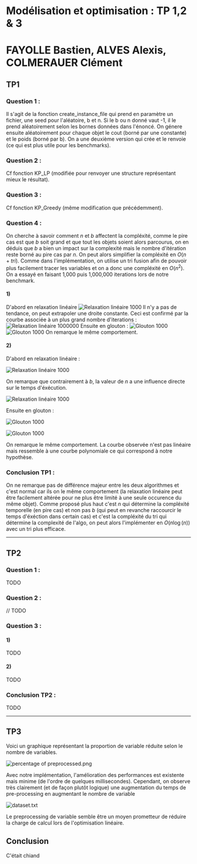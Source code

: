 # Modélisation et optimisation : TP 1,2 & 3
# FAYOLLE Bastien, ALVES Alexis, COLMERAUER Clément

## TP1
### Question 1 :
Il s'agit de la fonction create_instance_file qui prend en paramètre un fichier, une seed pour l'aléatoire, b et n. Si le b ou n donné vaut -1, il le prend aléatoirement selon les bornes données dans l'énoncé. On génere ensuite aléatoirement pour chaque objet le cout (borné par une constante) et le poids (borné par b). On a une deuxième version qui crée et le renvoie (ce qui est plus utile pour les benchmarks).
### Question 2 :
Cf fonction KP_LP (modifiée pour renvoyer une structure représentant mieux le résultat).
### Question 3 :
Cf fonction KP_Greedy (même modification que précédemment).
### Question 4 :
On cherche à savoir comment $n$ et $b$ affectent la compléxité, comme le pire cas est que $b$ soit grand et que tout les objets soient alors parcourus, on en déduis que $b$ a bien un impact sur la complexité mais le nombre d'itération reste borné au pire cas par $n$. On peut alors simplifier la compléxité en $O(n +tri)$. Comme dans l'implémentation, on utilise un tri fusion afin de pouvoir plus facilement tracer les variables et on a donc une compléxité en $O(n^2)$.
On a essayé en faisant 1,000 puis 1,000,000 iterations lors de notre benchmark. 
#### 1)
D'abord en relaxation linéaire
![Relaxation linéaire 1000](TP1/img/lr_n_1.png)
Il n'y a pas de tendance, on peut extrapoler une droite constante. Ceci est confirmé par la courbe associée à un plus grand nombre d'iterations :
![Relaxation linéaire 1000000](TP1/img/lr_n_2.png)
Ensuite en glouton :
![Glouton 1000](TP1/img/greedy_n_1.png)
![Glouton 1000](TP1/img/greedy_n_2.png)
On remarque le même comportement.

#### 2)
D'abord en relaxation linéaire :

![Relaxation linéaire 1000](TP1/img/lr_b_1.png)

On remarque que contrairement à $b$, la valeur de $n$ a une influence directe sur le temps d'éxécution.

![Relaxation linéaire 1000](TP1/img/lr_b_2.png)

Ensuite en glouton :

![Glouton 1000](TP1/img/greedy_b_1.png)

![Glouton 1000](TP1/img/greedy_b_2.png)

On remarque le même comportement. La courbe observée n'est pas linéaire mais ressemble à une courbe polynomiale ce qui correspond à notre hypothèse.

### Conclusion TP1 :
On ne remarque pas de différence majeur entre les deux algorithmes et c'est normal car ils on le même comportement (la relaxation linéaire peut être facilement altérée pour ne plus être limité à une seule occurence du même objet). Comme proposé plus haut c'est $n$ qui détermine la compléxité temporelle (en pire cas) et non pas $b$ (qui peut en revanche raccourcir le temps d'éxéction dans certain cas) et c'est la compléxité du tri qui détermine la complexité de l'algo, on peut alors l'implémenter en $O(n\log (n))$ avec un tri plus efficace.

---

## TP2
### Question 1 :
TODO
### Question 2 :

// TODO 
### Question 3 :
#### 1)
TODO
#### 2)
TODO
### Conclusion TP2 :
TODO

---

## TP3


Voici un graphique représentant la proportion de variable réduite selon le nombre de variables.

![percentage of preprocessed.png](TP3/imgs/percentage%20of%20preprocessed.png)


Avec notre implémentation, l'amélioration des performances est existente mais minime (de l'ordre de
quelques millisecondes).
Cependant,
on observe très clairement (et de façon plutôt logique)
une augmentation du temps de pre-processing en augmentant le nombre de variable

![dataset.txt](TP3/img/time.png)


Le preprocessing de variable semble être un moyen prometteur de réduire la charge de calcul
lors de l'optimisation linéaire. 



## Conclusion
C'était chiand